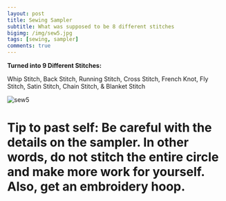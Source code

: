 ```yaml
---
layout: post
title: Sewing Sampler
subtitle: What was supposed to be 8 different stitches
bigimg: /img/sew5.jpg
tags: [sewing, sampler]
comments: true
---
```


**Turned into 9 Different Stitches:**

Whip Stitch, Back Stitch, Running Stitch, Cross Stitch, French Knot, Fly Stitch, Satin Stitch, Chain Stitch, & Blanket Stitch

![sew5](https://github.com/Rebecca-ET/Rebecca-ET.github.io/blob/master/img/sew5.jpg)

# Tip to past self: Be careful with the details on the sampler. In other words, do not stitch the entire circle and make more work for yourself. Also, get an embroidery hoop.
